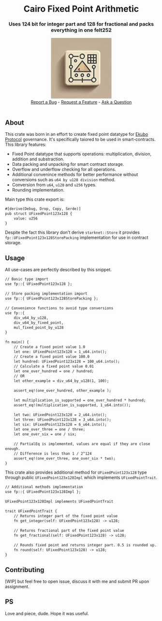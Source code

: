 <div align="center">
  <h1 align="center">Cairo Fixed Point Arithmetic</h1>
  <h3 align="center">Uses 124 bit for integer part and 128 for fractional and packs everything in one felt252 </h3>
  <img src="https://raw.githubusercontent.com/baitcode/cairo-fixed-point-arithmetic/refs/heads/main/assets/fixed_point_arithmetics.webp" height="200">
  <br />

  <div style="text-align: center;">  
  <a href="https://github.com/baitcode/cairo-fixed-point-arithmetic/issues/new?assignees=&labels=bug&template=bug_report.md&title=bug%3A+">Report a Bug</a>
  -
  <a href="https://github.com/baitcode/cairo-fixed-point-arithmetic/issues/new?assignees=&labels=enhancement&template=new_feature.md&title=feat%3A+">Request a Feature</a>
  -
  <a href="https://github.com/baitcode/cairo-fixed-point-arithmetic/discussions">Ask a Question</a>
  </div>
  <br />

</div>

## About

This crate was born in an effort to create fixed point datatype for [Ekubo Protocol](https://ekubo.org/) governance. It's specifically taiored to be used in smart-contracts. This library features:

- Fixed Point datatype that supports operations: multiplication, division, addition and substraction.
- Data packing and unpacking for smart contract storage.
- Overflow and underflow checking for all operations.
- Additional convenince methods for better performance without conversions such as `u64 by u128 division` method.
- Conversion from `u64`, `u128` and `u256` types.
- Rounding implementation.

Main type this crate export is:

```cairo
#[derive(Debug, Drop, Copy, Serde)]
pub struct UFixedPoint123x128 { 
    value: u256
}
```

Despite the fact this library don't derive `starknet::Store` it provides `fp::UFixedPoint123x128StorePacking` implementation for use in contract storage.

## Usage

All use-cases are perfectly described by this snippet.

```cairo
// Basic type import
use fp::{ UFixedPoint123x128 };

// Store packing implementation import
use fp::{ UFixedPoint123x128StorePacking };

// Convenience functions to avoid type conversions
use fp::{
    div_u64_by_u128, 
    div_u64_by_fixed_point, 
    mul_fixed_point_by_u128
}

fn main() {
    // Create a fixed point value 1.0
    let one: UFixedPoint123x128 = 1_u64.into();
    // Create a fixed point value 100.0
    let hundred: UFixedPoint123x128 = 100_u64.into();
    // Calculate a fixed point value 0.01
    let one_over_hundred = one / hundred;
    // OR
    let other_example = div_u64_by_u128(1, 100);

    assert_eq!(one_over_hundred, other_example );
    
    let multiplication_is_supported = one_over_hundred * hundred;
    assert_eq!(multiplication_is_supported, 1_u64.into());
    
    let two: UFixedPoint123x128 = 2_u64.into();
    let three: UFixedPoint123x128 = 3_u64.into();
    let six: UFixedPoint123x128 = 6_u64.into();
    let one_over_three = one / three;
    let one_over_six = one / six;

    // PartialEq is implemented, values are equal if they are close enough.
    // Difference is less than 1 / 2^124
    assert_eq!(one_over_three, one_over_six * two);
}
```

This crate also provides additional method for `UFixedPoint123x128` type through public 
`UFixedPoint123x128Impl` which implements `UFixedPointTrait`. 

```cairo
// Additional methods implementation
use fp::{ UFixedPoint123x128Impl };

UFixedPoint123x128Impl implements UFixedPointTrait 

trait UFixedPointTrait {
    // Returns integer part of the fixed point value
    fn get_integer(self: UFixedPoint123x128) -> u128;

    // Returns fractional part of the fixed point value
    fn get_fractional(self: UFixedPoint123x128) -> u128;
    
    // Rounds fixed point and returns integer part. 0.5 is rounded up.
    fn round(self: UFixedPoint123x128) -> u128;
}
```

## Contributing

[WIP] but feel free to open issue, discuss it with me and submit PR upon assignment.

## PS

Love and piece, dude. Hope it was useful.
